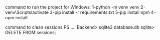 command to run the project
for Windows:
1-python -m venv venv
2-venv\Scripts\activate
3-pip install -r requirements.txt
5-pip install npm
4-npm install


command to clean sessions 
PS .... Backend> sqlite3 database.db
sqlite> DELETE FROM sessions;